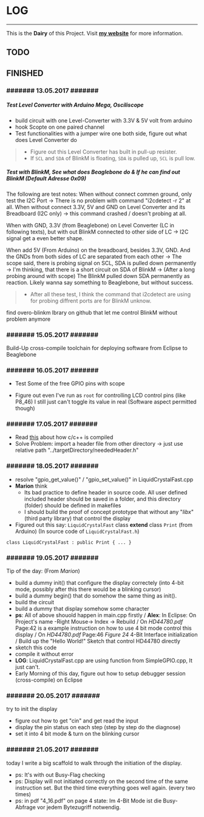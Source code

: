 # **LOG**
---
This is the **Dairy** of this Project. Visit [**my website**](http://www.gao-su.com) for more information.

## TODO ##

## FINISHED ##

### ####### 13.05.2017 ####### ###

##### Test Level Converter with Arduino Mega, Osciliscope
- build circuit with one Level-Converter with 3.3V & 5V volt from arduino
- hook Scopte on one paired channel
- Test functionalities with a jumper wire one both side, figure out what does Level Converter do
> - Figure out this Level Converter has built in pull-up resister.
> - If `SCL` and `SDA` of BlinkM is floating, `SDA` is pulled up, `SCL` is pull low.

##### Test with BlinkM, See what does Beaglebone do & If he can find out BlinkM (Default Adresse 0x09)
The following are test notes:
When without connect commen ground, only test the I2C Port
-> There is no problem with command "i2cdetect -r 2" at all.
When without connect 3.3V, 5V and GND on Level Converter and its Breadboard (I2C only)
-> this command crashed / doesn't probing at all.

When with GND, 3.3V (from Beaglebone) on Level Converter (LC in following texts),
but with out BlinkM connected to other side of LC
-> I2C signal get a even better shape.

When add 5V (From Arduino) on the breadboard, besides 3.3V, GND.
And the GNDs from both sides of LC are separated from each other
-> The scope said, there is probing signal on SCL, SDA is pulled down permanently
-> I'm thinking, that there is a short circuit on SDA of BlinkM
-> (After a long probing around with scope) The BlinkM pulled down SDA permanently as reaction. Likely wanna say something to Beaglebone, but without success.
> - After all these test, I think the command that i2cdetect are using for probing diffrent ports are for BlinkM unknow.

find overo-blinkm lbrary on github that let me control BlinkM without problem anymore

### ####### 15.05.2017 ####### ###
Build-Up cross-compile toolchain for deploying software from Eclipse to Beaglebone

### ####### 16.05.2017 ####### ###
- Test Some of the free GPIO pins with scope

- Figure out even I've run as `root` for controlling LCD control pins (like P8_46) I still just can't toggle its value in real (Software aspect permitted though)

### ####### 17.05.2017 ####### ###
- Read [this](http://www.cplusplus.com/forum/articles/10627/) about how c/c++ is compiled
- Solve Problem: import a header file from other directory -> just use relative path "../targetDirectory/neededHeader.h"

### ####### 18.05.2017 ####### ###
- resolve "gpio_get_value()" / "gpio_set_value()" in LiquidCrystalFast.cpp
- **Marion** think
  - Its bad practice to define header in source code. All user defined included header should be saved in a folder, and this directory (folder) should be defined in makefiles
  - I should build the proof of concept prototype that without any "_libx_" (third party library) that control the display
- Figured out this say: `LiquidCrystalFast` class **extend** class `Print` (from Arduino) (In source code of `LiquidCrystalFast.h`)
```
class LiquidCrystalFast : public Print { ... }
```
### ####### 19.05.2017 ####### ###
Tip of the day: (From _Marion_) 
- build a dummy init() that configure the display correctely (into 4-bit mode, possibly after this there would be a blinking cursor)
- build a dummy begin() that do somehow the same thing as init().
- build the circuit
- build a dummy that display somehow some character
- **ps**: All of above shouold happen in main.cpp firstly 
/ **Alex**: In Eclipse: On Project's name -Right Mouse-> Index -> Rebuild
/ On _HD44780.pdf_ Page:42 is a example instruction on how to use 4 bit mode control this display
/ On _HD44780.pdf_ Page:46 _Figure 24_ 4-Bit Interface initialization
/ Build up the "Hello World!" Sketch that control HD44780 directly
- sketch this code
- compile it without error
- **LOG**: LiquidCrystalFast.cpp are using function from SimpleGPIO.cpp, It just can't.
- Early Morning of this day, figure out how to setup debugger session (cross-compile) on Eclipse

### ####### 20.05.2017 ####### ###

try to init the display
- figure out how to get "cin" and get read the input
- display the pin status on each step (step by step do the diagnose)
- set it into 4 bit mode & turn on the blinking cursor

### ####### 21.05.2017 ####### ###
today I write a big scaffold to walk through the initiation of the display.
- ps: It's with out Busy-Flag checking
- ps: Display will not initiated correctly on the second time of the same instruction set. But the third time everything goes well again. (every two times)
- ps: in pdf "4_16.pdf" on page 4 state: Im 4-Bit Mode ist die Busy-Abfrage vor jedem Bytezugriff notwendig.
